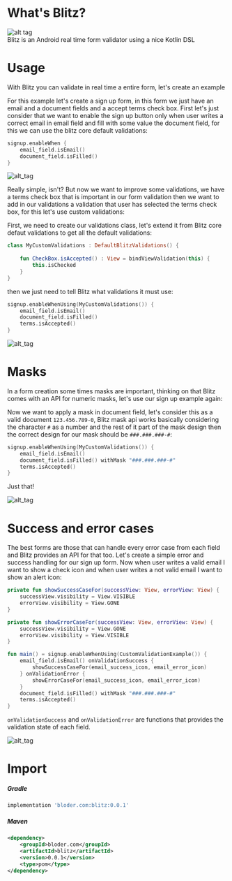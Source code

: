 # What's Blitz?
![alt tag](https://png2.kisspng.com/sh/9b8e8910d1e2585894f94950ce929580/L0KzQYm3U8MyN6Z1fZH0aYP2gLBuTfNwdaF6jNd7LXnmf7B6TfFtaaNyRdZudnnmdX7sjfVzb5ZzeAs2c4nwcrFzTgNqepZzRdd2ZYLqdbBqmb02aZNrftVsMUToQLPrVb4yPGQ7SKYCNUG4QoO8U8E2OmI4SasCLoDxd1==/kisspng-computer-icons-alarm-device-emergency-symbol-siren-emergency-5abffcc14e0bd5.1436047515225315213197.png)
<br>Blitz is an Android real time form validator using a nice Kotlin DSL

# Usage
With Blitz you can validate in real time a entire form, let's create an example

For this example let's create a sign up form, in this form we just have an email and a document fields and a accept terms check box. First let's just consider that we want to enable the sign up button only when user writes a correct email in email field and fill with some value the document field, for this we can use the blitz core default validations: 

```kotlin
signup.enableWhen {
    email_field.isEmail()
    document_field.isFilled()
}
```

![alt_tag](https://media.giphy.com/media/cNI8mNhLuFyZ5mSVPU/giphy.gif)

Really simple, isn't? But now we want to improve some validations, we have a terms check box that is important in our form validation then we want to add in our validations a validation that user has selected the terms check box, for this let's use custom validations:

First, we need to create our validations class, let's extend it from Blitz core defaut validations to get all the default validations:

```kotlin
class MyCustomValidations : DefaultBlitzValidations() {
    
    fun CheckBox.isAccepted() : View = bindViewValidation(this) {
        this.isChecked
    }
}
```

then we just need to tell Blitz what validations it must use:

```kotlin
signup.enableWhenUsing(MyCustomValidations()) {
    email_field.isEmail()
    document_field.isFilled()
    terms.isAccepted()
}
```

![alt_tag](https://media.giphy.com/media/ZczdooS1nH5VtYjyWP/giphy.gif)

# Masks

In a form creation some times masks are important, thinking on that Blitz comes with an API for numeric masks, let's use our sign up example again:

Now we want to apply a mask in document field, let's consider this as a valid document `123.456.789-0`, Blitz mask api works basically considering the character `#` as a number and the rest of it part of the mask design then the correct design for our mask should be `###.###.###-#`:

```kotlin
signup.enableWhenUsing(MyCustomValidations()) {
    email_field.isEmail()
    document_field.isFilled() withMask "###.###.###-#"
    terms.isAccepted()
}
```

Just that! 

![alt_tag](https://media.giphy.com/media/JmyJW5T4EnBXd7kYRq/giphy.gif)

# Success and error cases

The best forms are those that can handle every error case from each field and Blitz provides an API for that too. Let's create a simple error and success handling for our sign up form. Now when user writes a valid email I want to show a check icon and when user writes a not valid email I want to show an alert icon:

```kotlin
private fun showSuccessCaseFor(successView: View, errorView: View) {
    successView.visibility = View.VISIBLE
    errorView.visibility = View.GONE
}

private fun showErrorCaseFor(successView: View, errorView: View) {
    successView.visibility = View.GONE
    errorView.visibility = View.VISIBLE
}

fun main() = signup.enableWhenUsing(CustomValidationExample()) {
    email_field.isEmail() onValidationSuccess {
        showSuccessCaseFor(email_success_icon, email_error_icon)
    } onValidationError {
        showErrorCaseFor(email_success_icon, email_error_icon)
    }
    document_field.isFilled() withMask "###.###.###-#"
    terms.isAccepted()
}
```

`onValidationSuccess` and `onValidationError` are functions that provides the validation state of each field.

![alt_tag](https://media.giphy.com/media/fVcGJ5a1TPc1a8ns8L/giphy.gif)

# Import

##### Gradle
```groovy
implementation 'bloder.com:blitz:0.0.1'
```

##### Maven
```xml
<dependency>
	<groupId>bloder.com</groupId>
	<artifactId>blitz</artifactId>
	<version>0.0.1</version>
	<type>pom</type>
</dependency>
```
